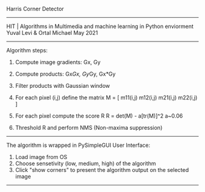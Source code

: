 Harris Corner Detector

--------------------------------------------------------------------------------------------------

HIT | Algorithms in Multimedia and machine learning in Python enviorment
Yuval Levi & Ortal Michael
May 2021

--------------------------------------------------------------------------------------------------

Algorithm steps:

1. Compute image gradients: Gx, Gy

2. Compute products: Gx*Gx, Gy*Gy, Gx*Gy

3. Filter products with Gaussian window

4. For each pixel (i,j) define the matrix 
  M = [ m11(i,j)   m12(i,j)
        m21(i,j)   m22(i,j) ]
        
5. For each pixel compute the score R
   R = det(M) - a[tr(M)]^2
   a~0.06
   
6. Threshold R and perform NMS (Non-maxima suppression)

--------------------------------------------------------------------------------------------------

The algorithm is wrapped in PySimpleGUI User Interface:

1. Load image from OS
2. Choose sensetivity (low, medium, high) of the algorithm
3. Click "show corners" to present the algorithm output on the selected image

--------------------------------------------------------------------------------------------------



